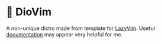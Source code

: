 # 🫠 DioVim

A non-unique distro made from template for [LazyVim](https://github.com/LazyVim/LazyVim).
Useful [documentation](https://lazyvim.github.io/installation) may appear very helpful for me.
